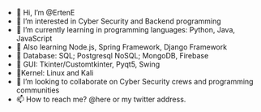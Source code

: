 - 👋 Hi, I’m @ErtenE
- 👀 I’m interested in Cyber Security and Backend programming
- 🌱 I’m currently learning in programming languages: Python, Java, JavaScript
- 🌱 Also learning Node.js, Spring Framework, Django Framework
- 🌱 Database: SQL; Postgresql NoSQL; MongoDB, Firebase
- 🌱 GUI: Tkinter/Customtkinter, Pyqt5, Swing
- 🌱Kernel:  Linux and Kali
- 💞️ I’m looking to collaborate on Cyber Security crews and programming communities
- 📫 How to reach me? @here or my twitter address.

<!---
ErtenE/ErtenE is a ✨ special ✨ repository because its `README.md` (this file) appears on your GitHub profile.
You can click the Preview link to take a look at your changes.
--->
